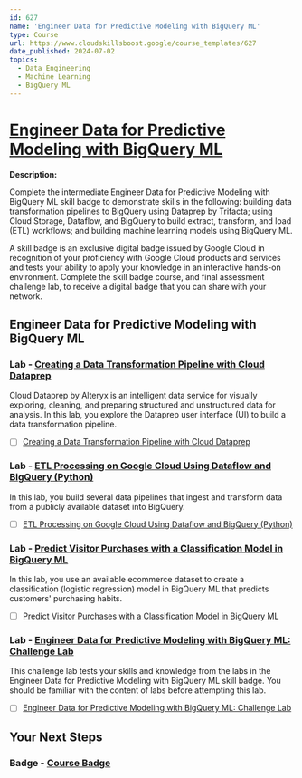 ```yaml
---
id: 627
name: 'Engineer Data for Predictive Modeling with BigQuery ML'
type: Course
url: https://www.cloudskillsboost.google/course_templates/627
date_published: 2024-07-02
topics:
  - Data Engineering
  - Machine Learning
  - BigQuery ML
---
```


# [Engineer Data for Predictive Modeling with BigQuery ML](https://www.cloudskillsboost.google/course_templates/627)

**Description:**

Complete the intermediate Engineer Data for Predictive Modeling with BigQuery ML skill badge to demonstrate skills in the following: building data transformation pipelines to BigQuery using Dataprep by Trifacta; using Cloud Storage, Dataflow, and BigQuery to build extract, transform, and load (ETL) workflows; and building machine learning models using BigQuery ML.

A skill badge is an exclusive digital badge issued by Google Cloud in recognition of your proficiency with Google Cloud products and services and tests your ability to apply your knowledge in an interactive hands-on environment. Complete the skill badge course, and final assessment challenge lab, to receive a digital badge that you can share with your network.

## Engineer Data for Predictive Modeling with BigQuery ML

### Lab - [Creating a Data Transformation Pipeline with Cloud Dataprep](https://www.cloudskillsboost.google/course_templates/627/labs/490566)

Cloud Dataprep by Alteryx is an intelligent data service for visually exploring, cleaning, and preparing structured and unstructured data for analysis. In this lab, you explore the Dataprep user interface (UI) to build a data transformation pipeline.

* [ ] [Creating a Data Transformation Pipeline with Cloud Dataprep](../labs/Creating-a-Data-Transformation-Pipeline-with-Cloud-Dataprep.md)

### Lab - [ETL Processing on Google Cloud Using Dataflow and BigQuery (Python)](https://www.cloudskillsboost.google/course_templates/627/labs/490567)

In this lab, you build several data pipelines that ingest and transform data from a publicly available dataset into BigQuery.

* [ ] [ETL Processing on Google Cloud Using Dataflow and BigQuery (Python)](../labs/ETL-Processing-on-Google-Cloud-Using-Dataflow-and-BigQuery-(Python).md)

### Lab - [Predict Visitor Purchases with a Classification Model in BigQuery ML](https://www.cloudskillsboost.google/course_templates/627/labs/490568)

In this lab, you use an available ecommerce dataset to create a classification (logistic regression) model in BigQuery ML that predicts customers' purchasing habits.

* [ ] [Predict Visitor Purchases with a Classification Model in BigQuery ML](../labs/Predict-Visitor-Purchases-with-a-Classification-Model-in-BigQuery-ML.md)

### Lab - [Engineer Data for Predictive Modeling with BigQuery ML: Challenge Lab](https://www.cloudskillsboost.google/course_templates/627/labs/490569)

This challenge lab tests your skills and knowledge from the labs in the Engineer Data for Predictive Modeling with BigQuery ML skill badge. You should be familiar with the content of labs before attempting this lab.

* [ ] [Engineer Data for Predictive Modeling with BigQuery ML: Challenge Lab](../labs/Engineer-Data-for-Predictive-Modeling-with-BigQuery-ML-Challenge-Lab.md)

## Your Next Steps

### Badge - [Course Badge](https://www.cloudskillsboost.google)
